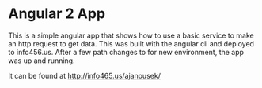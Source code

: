 








# Angular 2 App

This is a simple angular app that shows how to use a basic service to make an http request to get data. This was built with the angular cli and deployed to info456.us.  After a few path changes to for new environment, the app was up and running. 

It can be found at http://info465.us/ajanousek/
